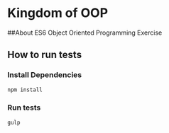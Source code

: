 # Kingdom of OOP

##About
ES6 Object Oriented Programming Exercise

## How to run tests

### Install Dependencies

```bash
npm install
```

### Run tests

```bash
gulp
```
